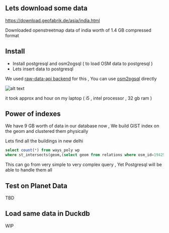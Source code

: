 ## Lets download some data 

https://download.geofabrik.de/asia/india.html 

Downloaded openstreetmap data of india worth of 1.4 GB compressed format 


## Install 

- Install postgresql and osm2ogsql ( to load OSM data to postgresql ) 
- Lets insert data to postgresql 

We used [raw-data-api backend](https://github.com/hotosm/raw-data-api/blob/develop/backend/raw_backend) for this , You can use [osm2pgsql](https://osm2pgsql.org/examples/export/) directly

![alt text](./images/insert.png)

it took approx and hour on my laptop ( i5 , intel processor , 32 gb ram )

## Power of indexes

We have 9 GB worth of data in our database now , We build GIST index on the geom and clustered them physically

Lets find all the buildings in new delhi 

```sql
select count(*) from ways_poly wp 
where st_intersects(geom,(select geom from relations where osm_id=1942586))
```

This can go from very simple to very complex query , Yet Postgresql will be able to handle them all 


## Test on Planet Data 

TBD 


## Load same data in Duckdb 

WIP